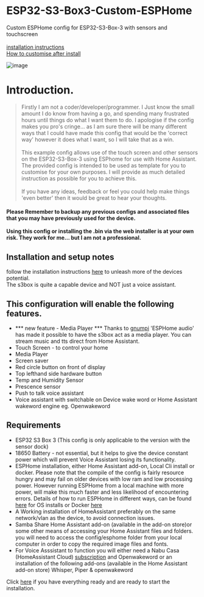 # ESP32-S3-Box3-Custom-ESPHome
 Custom ESPHome config for ESP32-S3-Box-3 with sensors and touchscreen<br><br>
[installation instructions](<https://github.com/BigBobbas/ESP32-S3-Box3-Custom-ESPHome/blob/main/instructions/installation%20guide.md>)<br>
[How to customise after install](<https://github.com/BigBobbas/ESP32-S3-Box3-Custom-ESPHome/blob/main/instructions/make%20it%20your%20own.md>)<BR>

![image](https://github.com/BigBobbas/ESP32-S3-Box3-Custom-ESPHome/assets/150487209/f70ec539-1d08-4ba2-84ad-684866000986)

 
 # Introduction.<br>
 >Firstly I am not a coder/developer/programmer. I Just know the small amount I do know from having a go, and spending many frustrated hours until things do what I want them to do. I apologise if the config makes you pro's cringe... as I am sure there will be many different ways that I could have made this config that would be the 'correct way' however it does what I want, so I will take that as a win.<br><br> 
This example config allows use of the touch screen and other sensors on the ESP32-S3-Box-3 using ESPhome for use with Home Assistant. The provided config is intended to be used as template for you to customise for your own purposes. I will provide as much detailed instruction as possible for you to achieve this.<br><br>
If you have any ideas, feedback or feel you could help make things 'even better' then it would be great to hear your thoughts.
#### Please Remember to backup any previous configs and associated files that you may have previously used for the device. <br><br>Using this config or installing the .bin via the web installer is at your own risk. They work for me... but I am not a professional.
 
## Installation and setup notes
follow the installation instructions [here](<https://github.com/BigBobbas/ESP32-S3-Box3-Custom-ESPHome/blob/main/instructions/installation%20guide.md>) 
to unleash more of the devices potential.<br>
The s3box is quite a capable device and NOT just a voice assistant.

## This configuration will enable the following features.
* *** new feature - Media Player ***
Thanks to [gnumpi](<https://github.com/gnumpi/esphome_audio>) 'ESPHome audio' has made it possible to have the s3box act as a media player. You can stream music and tts direct from Home Assistant.
* Touch Screen - to control your home
* Media Player
* Screen saver
* Red circle button on front of display
* Top lefthand side hardware button
* Temp and Humidity Sensor
* Prescence sensor
* Push to talk voice assistant
* Voice assistant with switchable on Device wake word or Home Assistant wakeword engine eg. Openwakeword

 ## Requirements
 * ESP32 S3 Box 3 (This config is only applicable to the version with the sensor dock)
 * 18650 Battery - not essential, but it helps to give the device constant power which will prevent Voice Assistant losing its functionality.
 * ESPHome installation, either Home Assistant add-on, Local Cli install or docker.
   Please note that the compile of the config is fairly resource hungry and may fail on older devices with low ram and low processing power. However running ESPHome from a local machine with more power, will make this much faster and less likelihood of encountering errors.
   Details of how to run ESPHome in different ways, can be found [here](<https://esphome.io/guides/installing_esphome.html>) for OS installs or Docker [here](<https://esphome.io/guides/getting_started_command_line.html>) 
 * A Working installation of HomeAssistant preferably on the same network/vlan as the device, to avoid connection issues.
 * Samba Share Home Assistant add-on (available in the add-on store)or some other means of accessing your Home Assistant files and folders. you will need to access the config/esphome folder from your local computer in order to copy the required image files and fonts. 
 * For Voice Asssistant to function you will either need a Nabu Casa (HomeAssistant Cloud) [subscription](<https://www.nabucasa.com/>) and Openwakeword or an installation of the following add-ons (available in the Home Assistant add-on store) 
Whisper, Piper & openwakeword



Click [here](<https://github.com/BigBobbas/ESP32-S3-Box3-Custom-ESPHome/blob/main/instructions/installation%20guide.md>) if you have everything ready and are ready to start the installation.
